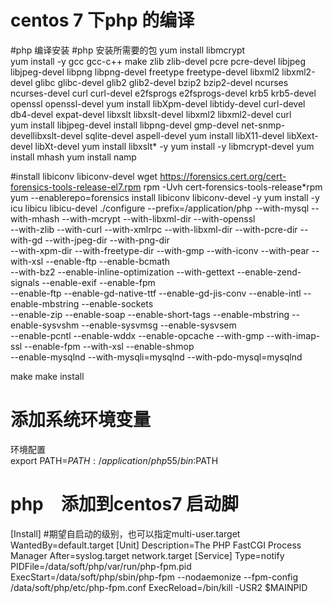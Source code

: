 # centos 7 下php 的编译
#php 编译安装
#php 安装所需要的包
yum install libmcrypt  
yum install -y gcc gcc-c++  make zlib zlib-devel pcre pcre-devel  libjpeg libjpeg-devel libpng libpng-devel freetype freetype-devel libxml2 libxml2-devel glibc glibc-devel glib2 glib2-devel bzip2 bzip2-devel ncurses ncurses-devel curl curl-devel e2fsprogs e2fsprogs-devel krb5 krb5-devel openssl openssl-devel 
yum install libXpm-devel  libtidy-devel   curl-devel  db4-devel expat-devel libxslt libxslt-devel libxml2 libxml2-devel  curl  
yum install libjpeg-devel  install libpng-devel gmp-devel net-snmp-devellibxslt-devel sqlite-devel aspell-devel
yum install   libX11-devel libXext-devel libXt-devel
yum install libxslt* -y
yum install -y libmcrypt-devel
yum install mhash
yum install namp 


#install libiconv  libiconv-devel 
wget https://forensics.cert.org/cert-forensics-tools-release-el7.rpm
rpm -Uvh cert-forensics-tools-release*rpm
yum --enablerepo=forensics install libiconv  libiconv-devel -y 
yum install -y icu libicu libicu-devel
./configure --prefix=/application/php --with-mysql --with-mhash --with-mcrypt  --with-libxml-dir --with-openssl \
--with-zlib  --with-curl --with-xmlrpc --with-libxml-dir  --with-pcre-dir --with-gd --with-jpeg-dir --with-png-dir \
--with-xpm-dir --with-freetype-dir  --with-gmp --with-iconv  --with-pear --with-xsl --enable-ftp --enable-bcmath \
--with-bz2  --enable-inline-optimization --with-gettext --enable-zend-signals --enable-exif --enable-fpm \
--enable-ftp --enable-gd-native-ttf --enable-gd-jis-conv --enable-intl --enable-mbstring  --enable-sockets \
--enable-zip --enable-soap --enable-short-tags --enable-mbstring --enable-sysvshm  --enable-sysvmsg --enable-sysvsem \
--enable-pcntl --enable-wddx --enable-opcache --with-gmp  --with-imap-ssl --enable-fpm  --with-xsl  --enable-shmop \
--enable-mysqlnd   --with-mysqli=mysqlnd --with-pdo-mysql=mysqlnd

make 
make install 
# 添加系统环境变量
环境配置     
export PATH=$PATH:/application/php55/bin:$PATH



# php　添加到centos7 启动脚
[Install]
#期望自启动的级别，也可以指定multi-user.target
WantedBy=default.target
[Unit]
Description=The PHP FastCGI Process Manager
After=syslog.target network.target
[Service]
Type=notify
PIDFile=/data/soft/php/var/run/php-fpm.pid
ExecStart=/data/soft/php/sbin/php-fpm --nodaemonize --fpm-config /data/soft/php/etc/php-fpm.conf
ExecReload=/bin/kill -USR2 $MAINPID

